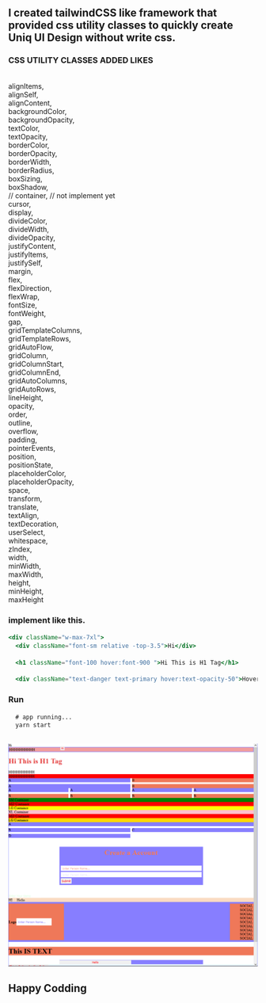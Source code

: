 

## I created tailwindCSS like framework that provided css utility classes to quickly create Uniq UI Design without write css.

### CSS UTILITY CLASSES ADDED LIKES
<br/> alignItems,
<br/> alignSelf,
<br/> alignContent,
<br/> backgroundColor,
<br/> backgroundOpacity,
<br/> textColor,
<br/> textOpacity,
<br/> borderColor,
<br/> borderOpacity,
<br/> borderWidth,
<br/> borderRadius,
<br/> boxSizing,
<br/> boxShadow,
<br/> // container,  // not implement yet
<br/> cursor,
<br/> display,
<br/> divideColor,
<br/> divideWidth,
<br/> divideOpacity,
<br/> justifyContent,
<br/> justifyItems,
<br/> justifySelf,
<br/> margin,
<br/> flex,
<br/> flexDirection,
<br/> flexWrap,
<br/> fontSize,
<br/> fontWeight,
<br/> gap,
<br/> gridTemplateColumns,
<br/> gridTemplateRows,
<br/> gridAutoFlow,
<br/> gridColumn,
<br/> gridColumnStart,
<br/> gridColumnEnd,
<br/> gridAutoColumns,
<br/> gridAutoRows,
<br/> lineHeight,
<br/> opacity,
<br/> order,
<br/> outline,
<br/> overflow,
<br/> padding,
<br/> pointerEvents,
<br/> position,
<br/> positionState,
<br/> placeholderColor,
<br/> placeholderOpacity,
<br/> space,
<br/> transform,
<br/> translate,
<br/> textAlign,
<br/> textDecoration,
<br/> userSelect,
<br/> whitespace,
<br/> zIndex,
<br/> width,
<br/> minWidth,
<br/> maxWidth,
<br/> height,
<br/> minHeight,
<br/> maxHeight

### implement like this.

```jsx
<div className="w-max-7xl">
  <div className="font-sm relative -top-3.5">Hi</div>
  
  <h1 className="font-100 hover:font-900 ">Hi This is H1 Tag</h1>
  
  <div className="text-danger text-primary hover:text-opacity-50">Hover ME</div>
```


### Run 

```shell
  # app running...  
  yarn start
  
```


![preview](https://raw.githubusercontent.com/rasel-code-dev/css-utitiles-framework__like-tailwand-css/with-js/preview-with-js.png)


## Happy Codding

